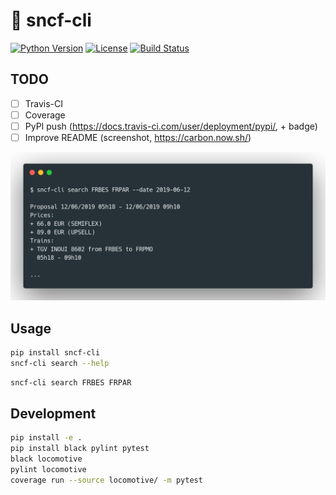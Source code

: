 # :train2: sncf-cli

[![Python Version](https://img.shields.io/badge/python-3-blue.svg?style=flat)](https://www.python.org/downloads/)
[![License](https://img.shields.io/badge/license-MIT-blue.svg?style=flat)](https://github.com/yafeunteun/sncf-cli/blob/master/LICENSE)
[![Build Status](https://travis-ci.org/yafeunteun/sncf-cli.svg?branch=master)](https://travis-ci.org/yafeunteun/sncf-cli)

## TODO

- [ ] Travis-CI
- [ ] Coverage
- [ ] PyPI push (https://docs.travis-ci.com/user/deployment/pypi/, + badge)
- [ ] Improve README (screenshot, https://carbon.now.sh/)

<img src="/assets/carbon.png">

## Usage

```bash
pip install sncf-cli
sncf-cli search --help
```

```bash
sncf-cli search FRBES FRPAR
```

## Development

```bash
pip install -e .
pip install black pylint pytest
black locomotive
pylint locomotive
coverage run --source locomotive/ -m pytest
```
